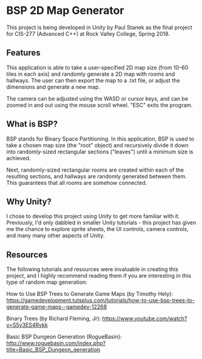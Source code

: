 # BSP 2D Map Generator

This project is being developed in Unity by Paul Stanek as the final project for CIS-277 (Advanced C++) at Rock Valley College, Spring 2018.

## Features

This application is able to take a user-specified 2D map size (from 10-60 tiles in each axis) and randomly generate a 2D map with rooms and hallways.  The user can then export the map to a .txt file, or adjust the dimensions and generate a new map.

The camera can be adjusted using the WASD or cursor keys, and can be zoomed in and out using the mouse scroll wheel.  "ESC" exits the program.

## What is BSP?

BSP stands for Binary Space Partitioning.  In this application, BSP is used to take a chosen map size (the "root" object) and recursively divide it down into randomly-sized rectangular sections ("leaves") until a minimum size is achieved.

Next, randomly-sized rectangular rooms are created within each of the resulting sections, and hallways are randomly generated between them.  This guarantees that all rooms are somehow connected.

## Why Unity?

I chose to develop this project using Unity to get more familiar with it.  Previously, I'd only dabbled in smaller Unity tutorials - this project has given me the chance to explore sprite sheets, the UI controls, camera controls, and many many other aspects of Unity.

## Resources

The following tutorials and resources were invaluable in creating this project, and I highly recommend reading them if you are interesting in this type of random map generation:

How to Use BSP Trees to Generate Game Maps (by Timothy Hely): 
https://gamedevelopment.tutsplus.com/tutorials/how-to-use-bsp-trees-to-generate-game-maps--gamedev-12268

Binary Trees (by Richard Fleming, Jr): 
https://www.youtube.com/watch?v=S5y3ES4Rvkk

Basic BSP Dungeon Generation (RogueBasin):
http://www.roguebasin.com/index.php?title=Basic_BSP_Dungeon_generation
<!---
## Welcome to GitHub Pages

You can use the [editor on GitHub](https://github.com/PStanekek139/CIS-277-H010_Final_Project/edit/master/README.md) to maintain and preview the content for your website in Markdown files.

Whenever you commit to this repository, GitHub Pages will run [Jekyll](https://jekyllrb.com/) to rebuild the pages in your site, from the content in your Markdown files.

### Markdown

Markdown is a lightweight and easy-to-use syntax for styling your writing. It includes conventions for

```markdown
Syntax highlighted code block

# Header 1
## Header 2
### Header 3

- Bulleted
- List

1. Numbered
2. List

**Bold** and _Italic_ and `Code` text

[Link](url) and ![Image](src)
```

For more details see [GitHub Flavored Markdown](https://guides.github.com/features/mastering-markdown/).

### Jekyll Themes

Your Pages site will use the layout and styles from the Jekyll theme you have selected in your [repository settings](https://github.com/PStanekek139/CIS-277-H010_Final_Project/settings). The name of this theme is saved in the Jekyll `_config.yml` configuration file.

### Support or Contact

Having trouble with Pages? Check out our [documentation](https://help.github.com/categories/github-pages-basics/) or [contact support](https://github.com/contact) and we’ll help you sort it out.
--->
